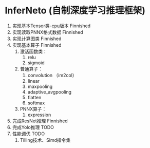 # InferNeto (自制深度学习推理框架)
1. 实现基本Tensor类-cpu版本 Finnished
2. 实现读取PNNX格式数据 Finnished
3. 实现计算图类 Finnished
4. 实现基本算子 Finnished
   1. 激活函数类：
      1. relu
      2. sigmoid
   2. 普通算子：
      1. convolution （im2col）
      2. linear
      3. maxpooling
      4. adaptive_avgpooling
      5. flatten
      6. softmax
   3. PNNX算子：
      1. expression
5. 完成ResNet推理 Finnished
6. 完成Yolo推理 TODO
6. 性能调优 TODO
   1. Tilling技术、Simd指令集


